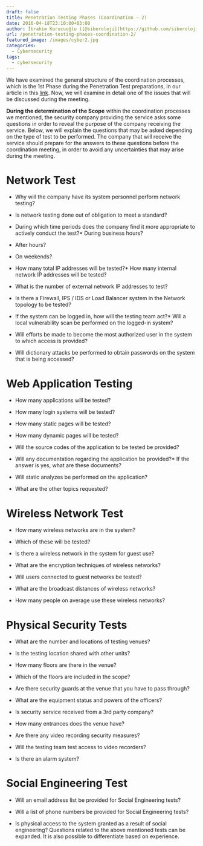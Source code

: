 ```yaml
---
draft: false
title: Penetration Testing Phases (Coordination – 2)
date: 2016-04-18T23:10:00+03:00
author: İbrahim Korucuoğlu ([@siberoloji](https://github.com/siberoloji))
url: /penetration-testing-phases-coordination-2/
featured_image: /images/cyber2.jpg
categories:
  - Cybersecurity
tags:
  - cybersecurity
---
```



We have examined the general structure of the coordination processes, which is the 1st Phase during the Penetration Test preparations, in our article in this <a href="https://www.siberoloji.com/sizma-testi-safhalari-nelerdir/">link</a>. Now, we will examine in detail one of the issues that will be discussed during the meeting.



**During the determination of the Scope** within the coordination processes we mentioned, the security company providing the service asks some questions in order to reveal the purpose of the company receiving the service. Below, we will explain the questions that may be asked depending on the type of test to be performed. The company that will receive the service should prepare for the answers to these questions before the coordination meeting, in order to avoid any uncertainties that may arise during the meeting.



# Network Test


*  Why will the company have its system personnel perform network testing?

* Is network testing done out of obligation to meet a standard?

* During which time periods does the company find it more appropriate to actively conduct the test?*  During business hours?

* After hours?

* On weekends?



* How many total IP addresses will be tested?*  How many internal network IP addresses will be tested?

* What is the number of external network IP addresses to test?



* Is there a Firewall, IPS / IDS or Load Balancer system in the Network topology to be tested?

* If the system can be logged in, how will the testing team act?*  Will a local vulnerability scan be performed on the logged-in system?

* Will efforts be made to become the most authorized user in the system to which access is provided?

* Will dictionary attacks be performed to obtain passwords on the system that is being accessed?

# Web Application Testing


*  How many applications will be tested?

* How many login systems will be tested?

* How many static pages will be tested?

* How many dynamic pages will be tested?

* Will the source codes of the application to be tested be provided?

* Will any documentation regarding the application be provided?*  If the answer is yes, what are these documents?



* Will static analyzes be performed on the application?

* What are the other topics requested?
# Wireless Network Test


*  How many wireless networks are in the system?

* Which of these will be tested?

* Is there a wireless network in the system for guest use?

* What are the encryption techniques of wireless networks?

* Will users connected to guest networks be tested?

* What are the broadcast distances of wireless networks?

* How many people on average use these wireless networks?
# Physical Security Tests


*  What are the number and locations of testing venues?

* Is the testing location shared with other units?

* How many floors are there in the venue?

* Which of the floors are included in the scope?

* Are there security guards at the venue that you have to pass through?

* What are the equipment status and powers of the officers?

* Is security service received from a 3rd party company?

* How many entrances does the venue have?

* Are there any video recording security measures?

* Will the testing team test access to video recorders?

* Is there an alarm system?
# Social Engineering Test


*  Will an email address list be provided for Social Engineering tests?

* Will a list of phone numbers be provided for Social Engineering tests?

* Is physical access to the system granted as a result of social engineering?
Questions related to the above mentioned tests can be expanded. It is also possible to differentiate based on experience.
